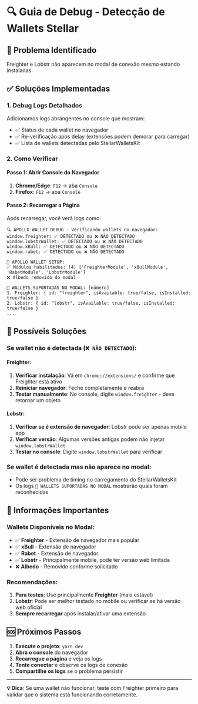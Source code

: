 # 🔍 Guia de Debug - Detecção de Wallets Stellar

## 🚨 **Problema Identificado**
Freighter e Lobstr não aparecem no modal de conexão mesmo estando instaladas.

## ✅ **Soluções Implementadas**

### **1. Debug Logs Detalhados**
Adicionamos logs abrangentes no console que mostram:
- ✅ Status de cada wallet no navegador
- ✅ Re-verificação após delay (extensões podem demorar para carregar)
- ✅ Lista de wallets detectadas pelo StellarWalletsKit

### **2. Como Verificar**

#### **Passo 1: Abrir Console do Navegador**
1. **Chrome/Edge**: `F12` → aba `Console`
2. **Firefox**: `F12` → aba `Console`

#### **Passo 2: Recarregar a Página**
Após recarregar, você verá logs como:

```
🔍 APOLLO WALLET DEBUG - Verificando wallets no navegador:
window.freighter: ✅ DETECTADO ou ❌ NÃO DETECTADO
window.lobstrWallet: ✅ DETECTADO ou ❌ NÃO DETECTADO
window.xBull: ✅ DETECTADO ou ❌ NÃO DETECTADO
window.rabet: ✅ DETECTADO ou ❌ NÃO DETECTADO

🔧 APOLLO WALLET SETUP:
✅ Módulos habilitados: (4) ['FreighterModule', 'xBullModule', 'RabetModule', 'LobstrModule']
❌ Albedo removido do modal

🎯 WALLETS SUPORTADAS NO MODAL: [número]
1. Freighter: { id: "freighter", isAvailable: true/false, isInstalled: true/false }
2. Lobstr: { id: "lobstr", isAvailable: true/false, isInstalled: true/false }
...
```

## 🔧 **Possíveis Soluções**

### **Se wallet não é detectada (`❌ NÃO DETECTADO`):**

#### **Freighter:**
1. **Verificar instalação**: Vá em `chrome://extensions/` e confirme que Freighter está ativo
2. **Reiniciar navegador**: Feche completamente e reabra
3. **Testar manualmente**: No console, digite `window.freighter` - deve retornar um objeto

#### **Lobstr:**
1. **Verificar se é extensão de navegador**: Lobstr pode ser apenas mobile app
2. **Verificar versão**: Algumas versões antigas podem não injetar `window.lobstrWallet`
3. **Testar no console**: Digite `window.lobstrWallet` para verificar

### **Se wallet é detectada mas não aparece no modal:**
- Pode ser problema de timing no carregamento do StellarWalletsKit
- Os logs `🎯 WALLETS SUPORTADAS NO MODAL` mostrarão quais foram reconhecidas

## 📱 **Informações Importantes**

### **Wallets Disponíveis no Modal:**
- ✅ **Freighter** - Extensão de navegador mais popular
- ✅ **xBull** - Extensão de navegador  
- ✅ **Rabet** - Extensão de navegador
- ✅ **Lobstr** - Principalmente mobile, pode ter versão web limitada
- ❌ **Albedo** - Removido conforme solicitado

### **Recomendações:**
1. **Para testes**: Use principalmente **Freighter** (mais estável)
2. **Lobstr**: Pode ser melhor testado no mobile ou verificar se há versão web oficial
3. **Sempre recarregar** após instalar/ativar uma extensão

## 🆘 **Próximos Passos**

1. **Execute o projeto**: `yarn dev`
2. **Abra o console** do navegador
3. **Recarregue a página** e veja os logs
4. **Tente conectar** e observe os logs de conexão
5. **Compartilhe os logs** se o problema persistir

---

**💡 Dica**: Se uma wallet não funcionar, teste com Freighter primeiro para validar que o sistema está funcionando corretamente.
